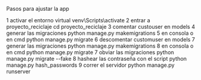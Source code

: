 Pasos para ajustar la app 

1 activar el entorno virtual 
  venv\Scripts\activate
2 entrar a proyecto_reciclaje
  cd proyecto_reciclaje
3 comentar custouser en models
4 generar las migraciones
  python manage.py makemigrations
5 en consola o en cmd 
  python manage.py migrate 
6 descomentar customuser en models
7 generar las migraciones
  python manage.py makemigrations
8 en consola o en cmd 
  python manage.py migrate 
7 obviar las migraciones 
  python manage.py migrate --fake
8 hashear las contraseña con el script
  python manage.py hash_passwords
9 correr el servidor 
  python manage.py runserver